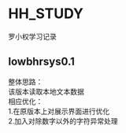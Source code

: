 # HH_STUDY
罗小权学习记录
## lowbhrsys0.1 
整体思路：  
该版本读取本地文本数据  
相应优化：  
1.在原版本上对展示界面进行优化  
2.加入对除数字以外的字符异常处理  
